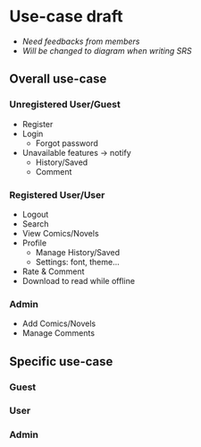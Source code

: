 # Use-case draft
- _Need feedbacks from members_  
- _Will be changed to diagram when writing SRS_

## Overall use-case

### Unregistered User/Guest
  - Register
  - Login
    - Forgot password
  - Unavailable features &rarr; notify
    - History/Saved
    - Comment

### Registered User/User
  - Logout
  - Search
  - View Comics/Novels
  - Profile
    - Manage History/Saved
    - Settings: font, theme...
  - Rate & Comment
  - Download to read while offline

### Admin
  - Add Comics/Novels
  - Manage Comments

## Specific use-case

### Guest

### User

### Admin